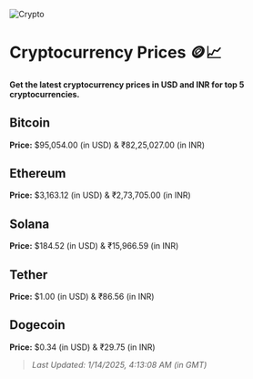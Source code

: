 
![Crypto](https://www.techguide.com.au/wp-content/uploads/2020/11/crypto3.jpeg)

# Cryptocurrency Prices 🪙📈

#### Get the latest cryptocurrency prices in USD and INR for top 5 cryptocurrencies.

## Bitcoin

**Price:** $95,054.00 (in USD) & ₹82,25,027.00 (in INR)

## Ethereum

**Price:** $3,163.12 (in USD) & ₹2,73,705.00 (in INR)

## Solana

**Price:** $184.52 (in USD) & ₹15,966.59 (in INR)

## Tether

**Price:** $1.00 (in USD) & ₹86.56 (in INR)

## Dogecoin

**Price:** $0.34 (in USD) & ₹29.75 (in INR)

> _Last Updated: 1/14/2025, 4:13:08 AM (in GMT)_
